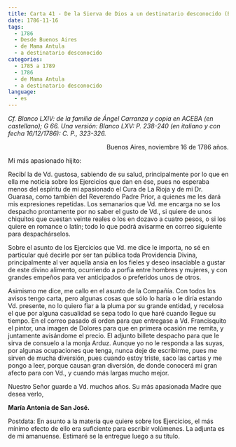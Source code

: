 ```yaml
---
title: Carta 41 - De la Sierva de Dios a un destinatario desconocido (Buenos Aires, 16 de noviembre de 1786).
date: 1786-11-16
tags:
  - 1786
  - Desde Buenos Aires
  - de Mama Antula
  - a destinatario desconocido
categories:
  - 1785 a 1789
  - 1786
  - de Mama Antula
  - a destinatario desconocido
language:
  - es
---
```


_Cf. Blanco LXIV: de la familia de Ángel Carranza y copia en ACEBA (en castellano); G 66.
Una versión: Blanco LXV: P. 238-240 (en italiano y con fecha 16/12/1786): C. P., 323-326._

<div align="right">
Buenos Aires, noviembre 16 de 1786 años.
</div>

Mi más apasionado hijito:

Recibí la de Vd. gustosa, sabiendo de su salud, principalmente por lo que en ella me noticia sobre los Ejercicios que dan en ése, pues no esperaba menos del espíritu de mi apasionado el Cura de La Rioja y de mi Dr. Guarasa, como también del Reverendo Padre Prior, a quienes me les dará mis expresiones repetidas. Los semanarios que Vd. me encarga no se los despacho prontamente por no saber el gusto de Vd., si quiere de unos chiquitos que cuestan veinte reales o los en dozavo a cuatro pesos, o si los quiere en romance o latín; todo lo que podrá avisarme en correo siguiente para despachárselos.

Sobre el asunto de los Ejercicios que Vd. me dice le importa, no sé en particular qué decirle por ser tan pública toda Providencia Divina, principalmente al ver aquella ansia en los fieles y deseo insaciable a gustar de este divino alimento, ocurriendo a porfía entre hombres y mujeres, y con grandes empeños para ver anticipados o preferidos unos de otros.

Asimismo me dice, me callo en el asunto de la Compañía. Con todos los avisos tengo carta, pero algunas cosas que sólo lo haría o le diría estando Vd. presente, no lo quiero fiar a la pluma por su grande entidad, y recelosa el que por alguna casualidad se sepa todo lo que haré cuando llegue su tiempo. En el correo pasado di orden para que entregase a Vd. Francisquito el pintor, una imagen de Dolores para que en primera ocasión me remita, y juntamente avisándome el precio. El adjunto billete despacho para que le sirva de consuelo a la monja Arduz. Aunque yo no le responda a las suyas, por algunas ocupaciones que tenga, nunca deje de escribirme, pues me sirven de mucha diversión, pues cuando estoy triste, saco las cartas y me pongo a leer, porque causan gran diversión, de donde conocerá mi gran afecto para con Vd., y cuando más largas mucho mejor.

Nuestro Señor guarde a Vd. muchos años. Su más apasionada Madre que desea verlo,

**María Antonia de San José.**

Postdata: En asunto a la materia que quiere sobre los Ejercicios, el más mínimo efecto de ello era suficiente para escribir volúmenes. La adjunta es de mi amanuense. Estimaré se la entregue luego a su título.
